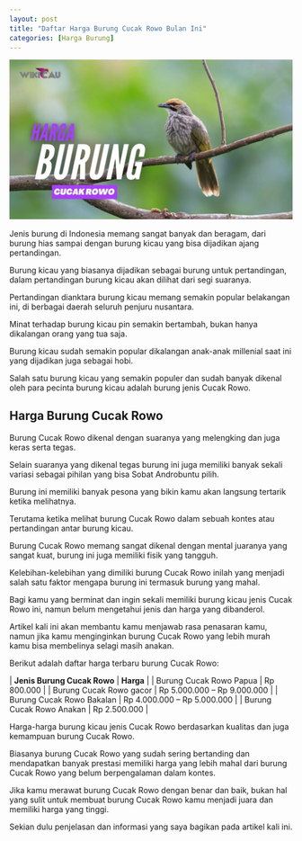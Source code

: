 ```yaml
---
layout: post
title: "Daftar Harga Burung Cucak Rowo Bulan Ini"
categories: [Harga Burung]
---
```


![](/images/harga-burung-cucak-rowo.webp)

Jenis burung di Indonesia memang sangat banyak dan beragam, dari burung hias sampai dengan burung kicau yang bisa dijadikan ajang pertandingan.

Burung kicau yang biasanya dijadikan sebagai burung untuk pertandingan, dalam pertandingan burung kicau akan dilihat dari segi suaranya.

Pertandingan dianktara burung kicau memang semakin popular belakangan ini, di berbagai daerah seluruh penjuru nusantara.

Minat terhadap burung kicau pin semakin bertambah, bukan hanya dikalangan orang yang tua saja.

Burung kicau sudah semakin popular dikalangan anak-anak millenial saat ini yang dijadikan juga sebagai hobi.

Salah satu burung kicau yang semakin populer dan sudah banyak dikenal oleh para pecinta burung kicau adalah burung jenis Cucak Rowo.

## Harga Burung Cucak Rowo

Burung Cucak Rowo dikenal dengan suaranya yang melengking dan juga keras serta tegas.

Selain suaranya yang dikenal tegas burung ini juga memiliki banyak sekali variasi sebagai pihilan yang bisa Sobat Androbuntu pilih.

Burung ini memiliki banyak pesona yang bikin kamu akan langsung tertarik ketika melihatnya.

Terutama ketika melihat burung Cucak Rowo dalam sebuah kontes atau pertandingan antar burung kicau.

Burung Cucak Rowo memang sangat dikenal dengan mental juaranya yang sangat kuat, burung ini juga memiliki fisik yang tangguh.

Kelebihan-kelebihan yang dimiliki burung Cucak Rowo inilah yang menjadi salah satu faktor mengapa burung ini termasuk burung yang mahal.

Bagi kamu yang berminat dan ingin sekali memiliki burung kicau jenis Cucak Rowo ini, namun belum mengetahui jenis dan harga yang dibanderol.

Artikel kali ini akan membantu kamu menjawab rasa penasaran kamu, namun jika kamu menginginkan burung Cucak Rowo yang lebih murah kamu bisa membelinya selagi masih anakan.

Berikut adalah daftar harga terbaru burung Cucak Rowo:

| **Jenis Burung Cucak Rowo** | 	**Harga** |
| Burung Cucak Rowo Papua | Rp 800.000 |
| Burung Cucak Rowo gacor |	Rp 5.000.000 – Rp 9.000.000 |
| Burung Cucak Rowo Bakalan | Rp 4.000.000 – Rp 5.000.000 |
| Burung Cucak Rowo Anakan	| Rp 2.500.000 |

Harga-harga burung kicau jenis Cucak Rowo berdasarkan kualitas dan juga kemampuan burung Cucak Rowo.

Biasanya burung Cucak Rowo yang sudah sering bertanding dan mendapatkan banyak prestasi memiliki harga yang lebih mahal dari burung Cucak Rowo yang belum berpengalaman dalam kontes.

Jika kamu merawat burung Cucak Rowo dengan benar dan baik, bukan hal yang sulit untuk membuat burung Cucak Rowo kamu menjadi juara dan memiliki harga yang tinggi.

Sekian dulu penjelasan dan informasi yang saya bagikan pada artikel kali ini.
